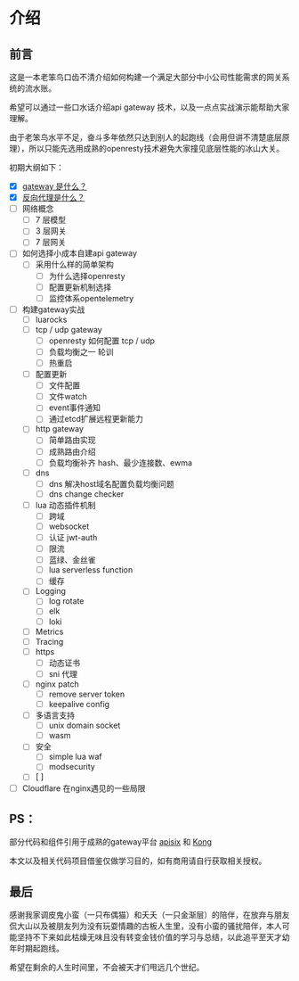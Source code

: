# 介绍

## 前言

这是一本老笨鸟口齿不清介绍如何构建一个满足大部分中小公司性能需求的网关系统的流水账。

希望可以通过一些口水话介绍api gateway 技术，以及一点点实战演示能帮助大家理解。

由于老笨鸟水平不足，奋斗多年依然只达到别人的起跑线（会用但讲不清楚底层原理），所以只能先选用成熟的openresty技术避免大家撞见底层性能的冰山大关。

初期大纲如下：

* [x] [gateway 是什么？](0.-gateway-shi-shi-mo.md)
* [x] [反向代理是什么？](1.-fan-xiang-dai-li-shi-shi-mo.md)
* [ ] 网络概念
  * [ ] 7 层模型
  * [ ] 3 层网关
  * [ ] 7 层网关
* [ ] 如何选择小成本自建api gateway
  * [ ] 采用什么样的简单架构
    * [ ] 为什么选择openresty
    * [ ] 配置更新机制选择
    * [ ] 监控体系opentelemetry
* [ ] 构建gateway实战
  * [ ] luarocks
  * [ ] tcp / udp gateway
    * [ ] openresty 如何配置 tcp / udp
    * [ ] 负载均衡之一 轮训
    * [ ] 热重启
  * [ ] 配置更新
    * [ ] 文件配置
    * [ ] 文件watch
    * [ ] event事件通知
    * [ ] 通过etcd扩展远程更新能力
  * [ ] http gateway
    * [ ] 简单路由实现
    * [ ] 成熟路由介绍
    * [ ] 负载均衡补齐 hash、最少连接数、ewma
  * [ ] dns
    * [ ] dns 解决host域名配置负载均衡问题
    * [ ] dns change checker
  * [ ] lua 动态插件机制
    * [ ] 跨域
    * [ ] websocket
    * [ ] 认证 jwt-auth
    * [ ] 限流
    * [ ] 蓝绿、金丝雀
    * [ ] lua serverless function
    * [ ] 缓存
  * [ ] Logging
    * [ ] log rotate
    * [ ] elk
    * [ ] loki
  * [ ] Metrics
  * [ ] Tracing
  * [ ] https
    * [ ] 动态证书
    * [ ] sni 代理
  * [ ] nginx patch
    * [ ] remove server token
    * [ ] keepalive config
  * [ ] 多语言支持
    * [ ] unix domain socket
    * [ ] wasm
  * [ ] 安全
    * [ ] simple lua waf
    * [ ] modsecurity
  * [ ] \[ ]
* [ ] Cloudflare 在nginx遇见的一些局限

## PS：

部分代码和组件引用于成熟的gateway平台 [apisix](https://apisix.apache.org/) 和 [Kong](https://konghq.com/)

本文以及相关代码项目借鉴仅做学习目的，如有商用请自行获取相关授权。

## 最后

感谢我家调皮鬼小蛮（一只布偶猫）和夭夭（一只金渐层）的陪伴，在放弃与朋友侃大山以及被朋友列为没有玩耍情趣的古板人生里，没有小蛮的骚扰陪伴，本人可能坚持不下来如此枯燥无味且没有转变金钱价值的学习与总结，以此追平至天才幼年时期起跑线。

希望在剩余的人生时间里，不会被天才们甩远几个世纪。
